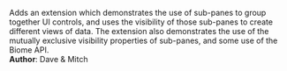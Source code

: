 Adds an extension which demonstrates the use of sub-panes to group together UI controls, and uses the visibility of those sub-panes to create different views of data.  The extension also demonstrates the use of the mutually exclusive visibility properties of sub-panes, and some use of the Biome API.<br> **Author**: Dave & Mitch